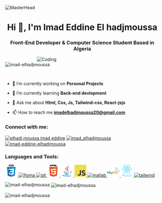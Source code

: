 ![MasterHead](https://c1.wallpaperflare.com/path/836/993/134/code-coding-web-development-9be9254d5b96c71b9b1e577ac88db786.jpg)
<h1 align="center">Hi 👋, I'm Imad Eddine El hadjmoussa</h1>
<h3 align="center">Front-End Developer & Computer Science Student Based in Algeria</h3>

<img align="right" alt="Coding" width="400" src="https://img.freepik.com/free-photo/person-playing-3d-video-games-device_23-2151005751.jpg?t=st=1717753753~exp=1717757353~hmac=6156b16793fd5d69d1b5574bfee75e1f7d8c4d008268a34c129796c688d82105&w=826"/>

<p align="left"> <img src="https://komarev.com/ghpvc/?username=imad-elhadjmoussa&label=Profile%20views&color=0e75b6&style=flat" alt="imad-elhadjmoussa" /> </p>

<p align="left"> <a href="https://twitter.com/" target="blank"><img src="https://img.shields.io/twitter/follow/?logo=twitter&style=for-the-badge" alt="" /></a> </p>

- 🔭 I’m currently working on **Personal Projects**

- 🌱 I’m currently learning **Back-end devlepment**

- 💬 Ask me about **Html, Css, Js, Tailwind-css, React-jsjs**

- 📫 How to reach me **imadelhadjmoussa20@gmail.com**

<h3 align="left">Connect with me:</h3>
<p align="left">
<a href="https://www.linkedin.com/in/elhadj-moussa-imad-eddine-74068a305" target="blank"><img align="center" src="https://raw.githubusercontent.com/rahuldkjain/github-profile-readme-generator/master/src/images/icons/Social/linked-in-alt.svg" alt="elhadj moussa imad eddine" height="30" width="40" /></a>
<a href="https://instagram.com/imad_elhadjmoussa" target="blank"><img align="center" src="https://raw.githubusercontent.com/rahuldkjain/github-profile-readme-generator/master/src/images/icons/Social/instagram.svg" alt="imad_elhadjmoussa" height="30" width="40" /></a>
<a href="https://leetcode.com/u/imademzbi" target="blank"><img align="center" src="https://raw.githubusercontent.com/rahuldkjain/github-profile-readme-generator/master/src/images/icons/Social/leet-code.svg" alt="imad-eddine-elhadjmoussa" height="30" width="40" /></a>
</p>

<h3 align="left">Languages and Tools:</h3>
<p align="left"> <a href="https://www.w3schools.com/css/" target="_blank" rel="noreferrer"> <img src="https://raw.githubusercontent.com/devicons/devicon/master/icons/css3/css3-original-wordmark.svg" alt="css3" width="40" height="40"/> </a> <a href="https://www.figma.com/" target="_blank" rel="noreferrer"> <img src="https://www.vectorlogo.zone/logos/figma/figma-icon.svg" alt="figma" width="40" height="40"/> </a> <a href="https://git-scm.com/" target="_blank" rel="noreferrer"> <img src="https://www.vectorlogo.zone/logos/git-scm/git-scm-icon.svg" alt="git" width="40" height="40"/> </a> <a href="https://www.w3.org/html/" target="_blank" rel="noreferrer"> <img src="https://raw.githubusercontent.com/devicons/devicon/master/icons/html5/html5-original-wordmark.svg" alt="html5" width="40" height="40"/> </a> <a href="https://www.java.com" target="_blank" rel="noreferrer"> <img src="https://raw.githubusercontent.com/devicons/devicon/master/icons/java/java-original.svg" alt="java" width="40" height="40"/> </a> <a href="https://developer.mozilla.org/en-US/docs/Web/JavaScript" target="_blank" rel="noreferrer"> <img src="https://raw.githubusercontent.com/devicons/devicon/master/icons/javascript/javascript-original.svg" alt="javascript" width="40" height="40"/> </a> <a href="https://www.mathworks.com/" target="_blank" rel="noreferrer"> <img src="https://upload.wikimedia.org/wikipedia/commons/2/21/Matlab_Logo.png" alt="matlab" width="40" height="40"/> </a> <a href="https://www.mysql.com/" target="_blank" rel="noreferrer"> <img src="https://raw.githubusercontent.com/devicons/devicon/master/icons/mysql/mysql-original-wordmark.svg" alt="mysql" width="40" height="40"/> </a> <a href="https://reactjs.org/" target="_blank" rel="noreferrer"> <img src="https://raw.githubusercontent.com/devicons/devicon/master/icons/react/react-original-wordmark.svg" alt="react" width="40" height="40"/> </a> <a href="https://tailwindcss.com/" target="_blank" rel="noreferrer"> <img src="https://www.vectorlogo.zone/logos/tailwindcss/tailwindcss-icon.svg" alt="tailwind" width="40" height="40"/> </a> </p>

<p><img align="left" src="https://github-readme-stats.vercel.app/api/top-langs?username=imad-elhadjmoussa&show_icons=true&locale=en&layout=compact" alt="imad-elhadjmoussa" /></p>

<p>&nbsp;<img align="center" src="https://github-readme-stats.vercel.app/api?username=imad-elhadjmoussa&show_icons=true&locale=en" alt="imad-elhadjmoussa" /></p>

<p><img align="center" src="https://github-readme-streak-stats.herokuapp.com/?user=imad-elhadjmoussa&" alt="imad-elhadjmoussa" /></p>


